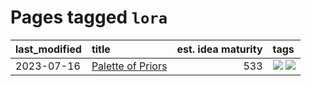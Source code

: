 # Pages tagged `lora`

|last_modified|title|est. idea maturity|tags
|:---|:---|---:|:---|
|2023-07-16|[Palette of Priors](../palette_of_priors.md)|533|[![](https://img.shields.io/badge/tag-experimental-869bd0)](../tags/experimental.md) [![](https://img.shields.io/badge/tag-lora-496a1)](../tags/lora.md)|